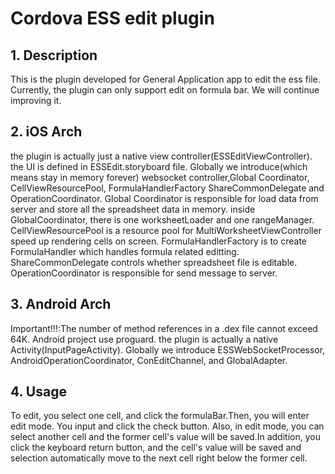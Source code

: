 # Cordova ESS edit plugin

## 1. Description

This is the plugin developed for General Application app to edit the ess file.
Currently, the plugin can only support edit on formula bar. We will continue improving it.

## 2. iOS Arch
the plugin is actually just a native view controller(ESSEditViewController).
the UI is defined in ESSEdit.storyboard file.
Globally we introduce(which means stay in memory forever) websocket controller,Global Coordinator, CellViewResourcePool, FormulaHandlerFactory ShareCommonDelegate and OperationCoordinator.
Global Coordinator is responsible for load data from server and store all the spreadsheet data in memory.
inside GlobalCoordinator, there is one worksheetLoader and one rangeManager.
CellViewResourcePool is a resource pool for MultiWorksheetViewController speed up rendering cells on screen. 
FormulaHandlerFactory is to create FormulaHandler which handles formula related editting.
ShareCommonDelegate controls whether spreadsheet file is editable.
OperationCoordinator is responsible for send message to server.

## 3. Android Arch
Important!!!:The number of method references in a .dex file cannot exceed 64K.
Android project use proguard.
the plugin is actually a native Activity(InputPageActivity).
Globally we introduce ESSWebSocketProcessor, AndroidOperationCoordinator, ConEditChannel, and GlobalAdapter.
## 4. Usage
To edit, you select one cell, and click the formulaBar.Then, you will enter edit mode. You input and click the check button. Also, in edit mode, you can select another cell and the former cell's value will be saved.In addition, you click the keyboard return button, and the cell's value will be saved and selection automatically move to the next cell right below the former cell.

